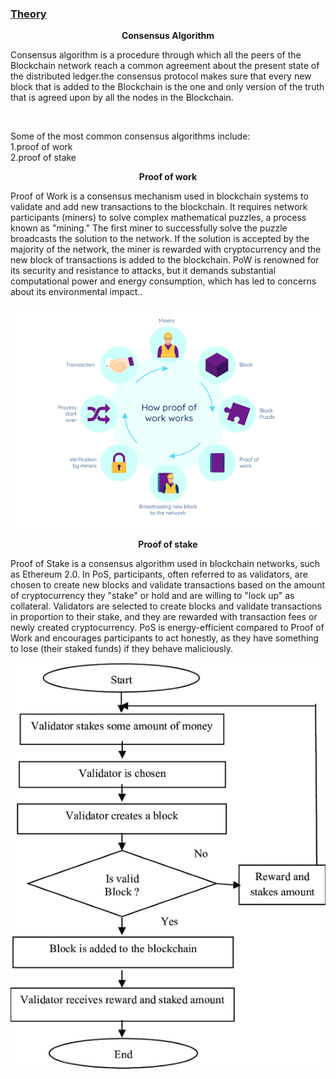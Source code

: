 
<u><h3>Theory</h3></u>
<b><p><center>Consensus Algorithm </center></p></b>

 <p>Consensus algorithm is a procedure through which all the peers of the Blockchain network reach a common agreement about the present state of the distributed ledger.the consensus protocol makes sure that every new block that is added to the Blockchain is the one and only version of the truth that is agreed upon by all the nodes in the Blockchain.</p><br></div>
 <p>
 Some of the most common consensus algorithms include:<br>1.proof of work<br>2.proof of stake</p>  

 <b><p><center>Proof of work </center></p></b>

<p>Proof of Work is a consensus mechanism used in blockchain systems to validate and add new transactions to the blockchain. It requires network participants (miners) to solve complex mathematical puzzles, a process known as "mining." The first miner to successfully solve the puzzle broadcasts the solution to the network. If the solution is accepted by the majority of the network, the miner is rewarded with cryptocurrency and the new block of transactions is added to the blockchain. PoW is renowned for its security and resistance to attacks, but it demands substantial computational power and energy consumption, which has led to concerns about its environmental impact..</p>
 <center><img src="/experiment/images/pow.png" alt="proof of work"></div></center>

<b><p><center>Proof of stake </center></p></b>
<p>Proof of Stake is a consensus algorithm used in blockchain networks, such as Ethereum 2.0. In PoS, participants, often referred to as validators, are chosen to create new blocks and validate transactions based on the amount of cryptocurrency they "stake" or hold and are willing to "lock up" as collateral. Validators are selected to create blocks and validate transactions in proportion to their stake, and they are rewarded with transaction fees or newly created cryptocurrency. PoS is energy-efficient compared to Proof of Work and encourages participants to act honestly, as they have something to lose (their staked funds) if they behave maliciously.</p>
 <center><img src="/experiment/images/pos(1).png" alt="proof of stake"></div></center>
